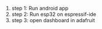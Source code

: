 1. step 1: Run android app
2. step 2: Run esp32 on espressif-ide
3. step 3: open dashboard in adafruit
